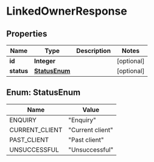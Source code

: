 

# LinkedOwnerResponse


## Properties

| Name | Type | Description | Notes |
|------------ | ------------- | ------------- | -------------|
|**id** | **Integer** |  |  [optional] |
|**status** | [**StatusEnum**](#StatusEnum) |  |  [optional] |



## Enum: StatusEnum

| Name | Value |
|---- | -----|
| ENQUIRY | &quot;Enquiry&quot; |
| CURRENT_CLIENT | &quot;Current client&quot; |
| PAST_CLIENT | &quot;Past client&quot; |
| UNSUCCESSFUL | &quot;Unsuccessful&quot; |



